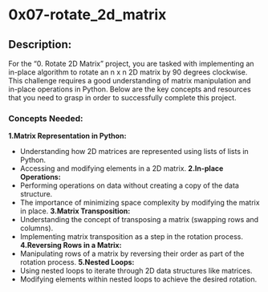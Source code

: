 # 0x07-rotate_2d_matrix

## Description:
For the “0. Rotate 2D Matrix” project, you are tasked with implementing an in-place algorithm to rotate an n x n 2D matrix by 90 degrees clockwise. This challenge requires a good understanding of matrix manipulation and in-place operations in Python. Below are the key concepts and resources that you need to grasp in order to successfully complete this project.

### Concepts Needed:
<b>1.Matrix Representation in Python:</b>
- Understanding how 2D matrices are represented using lists of lists in Python.
- Accessing and modifying elements in a 2D matrix.
<b>2.In-place Operations:</b>
- Performing operations on data without creating a copy of the data structure.
- The importance of minimizing space complexity by modifying the matrix in place.
<b>3.Matrix Transposition:</b>
- Understanding the concept of transposing a matrix (swapping rows and columns).
- Implementing matrix transposition as a step in the rotation process.
<b>4.Reversing Rows in a Matrix:</b>
- Manipulating rows of a matrix by reversing their order as part of the rotation process.
<b>5.Nested Loops:</b>
- Using nested loops to iterate through 2D data structures like matrices.
- Modifying elements within nested loops to achieve the desired rotation.
